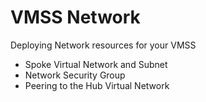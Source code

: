 # VMSS Network

Deploying Network resources for your VMSS

- Spoke Virtual Network and Subnet
- Network Security Group
- Peering to the Hub Virtual Network
